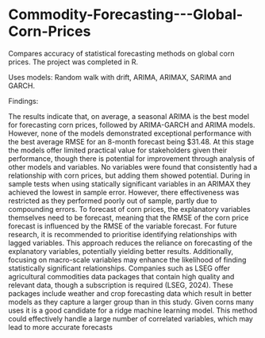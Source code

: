 # Commodity-Forecasting---Global-Corn-Prices
Compares accuracy of statistical forecasting methods on global corn prices.
The project was completed in R.

Uses models: Random walk with drift, ARIMA, ARIMAX, SARIMA and GARCH.

Findings:

The results indicate that, on average, a seasonal ARIMA is the best model for forecasting corn prices, followed by ARIMA-GARCH and ARIMA models. However, none of the models demonstrated exceptional performance with the best average RMSE for an 8-month forecast being $31.48. At this stage the models offer limited practical value for stakeholders given their performance, though there is potential for improvement through analysis of other models and variables.
No variables were found that consistently had a relationship with corn prices, but adding them showed potential. During in sample tests when using statically significant variables in an ARIMAX they achieved the lowest in sample error. However, there effectiveness was restricted as they performed poorly out of sample, partly due to compounding errors. To forecast of corn prices, the explanatory variables themselves need to be forecast, meaning that the RMSE of the corn price forecast is influenced by the RMSE of the variable forecast. 
For future research, it is recommended to prioritise identifying relationships with lagged variables. This approach reduces the reliance on forecasting of the explanatory variables, potentially yielding better results. Additionally, focusing on macro-scale variables may enhance the likelihood of finding statistically significant relationships. Companies such as LSEG offer agricultural commodities data packages that contain high quality and relevant data, though a subscription is required (LSEG, 2024). These packages include weather and crop forecasting data which result in better models as they capture a larger group than in this study. Given corns many uses it is a good candidate for a ridge machine learning model. This method could effectively handle a large number of correlated variables, which may lead to more accurate forecasts
